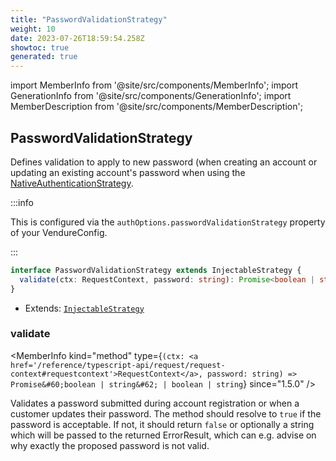 ```yaml
---
title: "PasswordValidationStrategy"
weight: 10
date: 2023-07-26T18:59:54.258Z
showtoc: true
generated: true
---
```

<!-- This file was generated from the Vendure source. Do not modify. Instead, re-run the "docs:build" script -->
import MemberInfo from '@site/src/components/MemberInfo';
import GenerationInfo from '@site/src/components/GenerationInfo';
import MemberDescription from '@site/src/components/MemberDescription';


## PasswordValidationStrategy

<GenerationInfo sourceFile="packages/core/src/config/auth/password-validation-strategy.ts" sourceLine="19" packageName="@vendure/core" since="1.5.0" />

Defines validation to apply to new password (when creating an account or updating an existing account's
password when using the <a href='/reference/typescript-api/auth/native-authentication-strategy#nativeauthenticationstrategy'>NativeAuthenticationStrategy</a>.

:::info

This is configured via the `authOptions.passwordValidationStrategy` property of
your VendureConfig.

:::

```ts title="Signature"
interface PasswordValidationStrategy extends InjectableStrategy {
  validate(ctx: RequestContext, password: string): Promise<boolean | string> | boolean | string;
}
```
* Extends: <code><a href='/reference/typescript-api/common/injectable-strategy#injectablestrategy'>InjectableStrategy</a></code>



<div className="members-wrapper">

### validate

<MemberInfo kind="method" type={`(ctx: <a href='/reference/typescript-api/request/request-context#requestcontext'>RequestContext</a>, password: string) => Promise&#60;boolean | string&#62; | boolean | string`}  since="1.5.0"  />

Validates a password submitted during account registration or when a customer updates their password.
The method should resolve to `true` if the password is acceptable. If not, it should return `false` or
optionally a string which will be passed to the returned ErrorResult, which can e.g. advise on why
exactly the proposed password is not valid.


</div>
